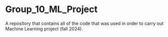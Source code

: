 # Group_10_ML_Project
A repository that contains all of the code that was used in order to carry out Machine Learning project (fall 2024).
